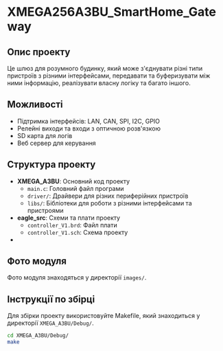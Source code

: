 # XMEGA256A3BU_SmartHome_Gateway

## Опис проекту
Це шлюз для розумного будинку, який може з'єднувати різні типи пристроїв з різними інтерфейсами, передавати та буферизувати між ними інформацію, реалізувати власну логіку та багато іншого.

## Можливості
- Підтримка інтерфейсів: LAN, CAN, SPI, I2C, GPIO
- Релейні виходи та входи з оптичною розв'язкою
- SD карта для логів
- Веб сервер для керування

## Структура проекту
- **XMEGA_A3BU**: Основний код проекту
  - `main.c`: Головний файл програми
  - `driver/`: Драйвери для різних периферійних пристроїв
  - `libs/`: Бібліотеки для роботи з різними інтерфейсами та пристроями
- **eagle_src**: Схеми та плати проекту
  - `controller_V1.brd`: Файл плати
  - `controller_V1.sch`: Схема проекту
- 

## Фото модуля
Фото модуля знаходяться у директорії `images/`.

## Інструкції по збірці
Для збірки проекту використовуйте Makefile, який знаходиться у директорії `XMEGA_A3BU/Debug/`.

```sh
cd XMEGA_A3BU/Debug/
make
